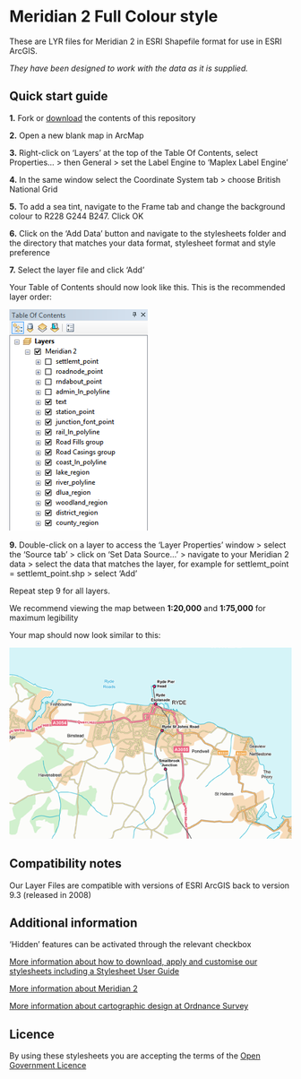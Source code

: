 # Meridian 2 Full Colour style

These are LYR files for Meridian 2 in ESRI Shapefile format for use in ESRI ArcGIS.

*They have been designed to work with the data as it is supplied.*

## Quick start guide

**1.**  Fork or [download](https://github.com/OrdnanceSurvey/Meridian2-stylesheets/archive/master.zip) the contents of this repository

**2.**  Open a new blank map in ArcMap

**3.**  Right-click on ‘Layers’ at the top of the Table Of Contents, select Properties… > then General > set the Label Engine to ‘Maplex Label Engine’

**4.**  In the same window select the Coordinate System tab > choose British National Grid

**5.**  To add a sea tint, navigate to the Frame tab and change the background colour to R228 G244 B247. Click OK

**6.**  Click on the ‘Add Data’ button and navigate to the stylesheets folder and the directory that matches your data format, stylesheet format and style preference

**7.**  Select the layer file and click ‘Add’

Your Table of Contents should now look like this. This is the recommended layer order: 

  ![Screenshot](https://github.com/OrdnanceSurvey/Meridian2-stylesheets/raw/master/ESRI%20Shapefile%20stylesheets/ESRI%20stylesheets%20(LYR)/Full%20Colour%20style/images/Meridian2_layer_order.png "Recommended layer order for Meridian 2")

**9.**  Double-click on a layer to access the ‘Layer Properties’ window > select the ‘Source tab’ > click on ‘Set Data Source…’ > navigate to your Meridian 2 data > select the data that matches the layer, for example for settlemt_point = settlemt_point.shp > select ‘Add’

Repeat step 9 for all layers.

We recommend viewing the map between **1:20,000** and **1:75,000** for maximum legibility

Your map should now look similar to this: 

  ![Screenshot](https://github.com/OrdnanceSurvey/Meridian2-stylesheets/raw/master/ESRI%20Shapefile%20stylesheets/ESRI%20stylesheets%20(LYR)/Full%20Colour%20style/images/Meridian2_FC_screenshot.png "Screenshot of Meridian 2")

## Compatibility notes

Our Layer Files are compatible with versions of ESRI ArcGIS back to version 9.3 (released in 2008)

## Additional information

‘Hidden’ features can be activated through the relevant checkbox

[More information about how to download, apply and customise our stylesheets including a Stylesheet User Guide](http://www.ordnancesurvey.co.uk/resources/carto-design/cartographic-stylesheets.html)

[More information about Meridian 2](http://www.ordnancesurvey.co.uk/business-and-government/products/meridian2.html)

[More information about cartographic design at Ordnance Survey](https://www.ordnancesurvey.co.uk/resources/carto-design/)

## Licence

By using these stylesheets you are accepting the terms of the [Open Government Licence](http://www.nationalarchives.gov.uk/doc/open-government-licence/)